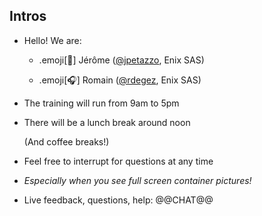 ## Intros

- Hello! We are:

   - .emoji[🐳] Jérôme ([@jpetazzo](https://twitter.com/jpetazzo), Enix SAS)

   - .emoji[🎧] Romain ([@rdegez](https://twitter.com/rdegez), Enix SAS)

- The training will run from 9am to 5pm

- There will be a lunch break around noon

  (And coffee breaks!)

- Feel free to interrupt for questions at any time

- *Especially when you see full screen container pictures!*

- Live feedback, questions, help: @@CHAT@@
